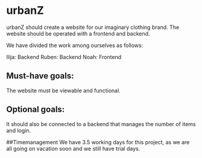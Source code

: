 # urbanZ
urbanZ should create a website for our imaginary clothing brand. The website should be operated with a frontend and backend.

We have divided the work among ourselves as follows:

Ilija: 	Backend
Ruben:	Backend
Noah: 	Frontend

## Must-have goals:
The website must be viewable and functional.

## Optional goals:
It should also be connected to a backend that manages the number of items and login.

##Timemanagement
We have 3.5 working days for this project, as we are all going on vacation soon and we still have trial days.
